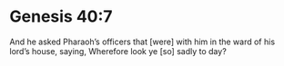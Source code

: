 # Genesis 40:7

And he asked Pharaoh’s officers that [were] with him in the ward of his lord’s house, saying, Wherefore look ye [so] sadly to day?